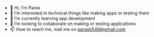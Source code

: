 - 👋 Hi, I’m Paras 
- 👀 I’m interested in technical things like making apps or testing them 
- 🌱 I’m currently learning app development
- 💞️ I’m looking to collaborate on making or testing applications
- 📫 How to reach me, mail me on parasb549@gmail.com

<!---
parasb549/parasb549 is a ✨ special ✨ repository because its `README.md` (this file) appears on your GitHub profile.
You can click the Preview link to take a look at your changes.
--->
